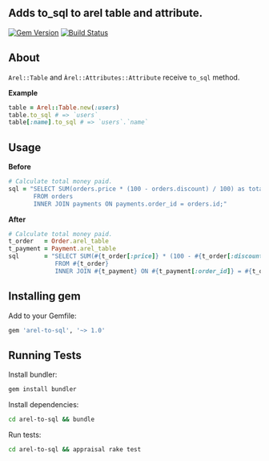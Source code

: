 ## Adds to_sql to arel table and attribute.

[![Gem Version](https://badge.fury.io/rb/arel-to-sql.svg)](https://badge.fury.io/rb/arel-to-sql)
[![Build Status](https://travis-ci.org/yivo/arel-to-sql.svg?branch=master)](https://travis-ci.org/yivo/arel-to-sql)

## About
`Arel::Table` and `Àrel::Attributes::Attribute` receive `to_sql` method.

**Example**
```ruby
table = Arel::Table.new(:users)
table.to_sql # => `users`
table[:name].to_sql # => `users`.`name`
```

## Usage
**Before**
```ruby
# Calculate total money paid.
sql = "SELECT SUM(orders.price * (100 - orders.discount) / 100) as total 
       FROM orders 
       INNER JOIN payments ON payments.order_id = orders.id;"
```
**After**
```ruby
# Calculate total money paid.
t_order   = Order.arel_table
t_payment = Payment.arel_table
sql       = "SELECT SUM(#{t_order[:price]} * (100 - #{t_order[:discount]}) / 100) as total 
             FROM #{t_order} 
             INNER JOIN #{t_payment} ON #{t_payment[:order_id]} = #{t_order[:id]};"
```

## Installing gem
Add to your Gemfile:
```ruby
gem 'arel-to-sql', '~> 1.0'
```

## Running Tests
Install bundler:
```bash
gem install bundler
```

Install dependencies:
```bash
cd arel-to-sql && bundle
```

Run tests:
```bash
cd arel-to-sql && appraisal rake test
```

